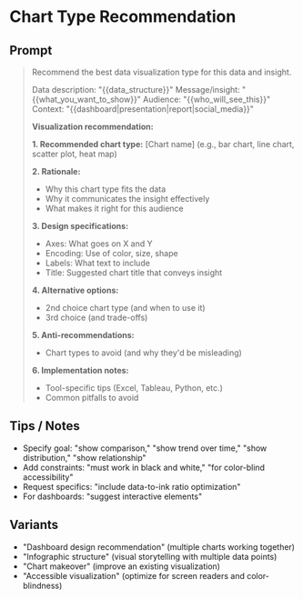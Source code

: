 # Chart Type Recommendation

## Prompt
> Recommend the best data visualization type for this data and insight.
>
> Data description: "{{data_structure}}"
> Message/insight: "{{what_you_want_to_show}}"
> Audience: "{{who_will_see_this}}"
> Context: "{{dashboard|presentation|report|social_media}}"
>
> **Visualization recommendation:**
>
> **1. Recommended chart type:**
> [Chart name] (e.g., bar chart, line chart, scatter plot, heat map)
>
> **2. Rationale:**
> - Why this chart type fits the data
> - Why it communicates the insight effectively
> - What makes it right for this audience
>
> **3. Design specifications:**
> - Axes: What goes on X and Y
> - Encoding: Use of color, size, shape
> - Labels: What text to include
> - Title: Suggested chart title that conveys insight
>
> **4. Alternative options:**
> - 2nd choice chart type (and when to use it)
> - 3rd choice (and trade-offs)
>
> **5. Anti-recommendations:**
> - Chart types to avoid (and why they'd be misleading)
>
> **6. Implementation notes:**
> - Tool-specific tips (Excel, Tableau, Python, etc.)
> - Common pitfalls to avoid

## Tips / Notes
- Specify goal: "show comparison," "show trend over time," "show distribution," "show relationship"
- Add constraints: "must work in black and white," "for color-blind accessibility"
- Request specifics: "include data-to-ink ratio optimization"
- For dashboards: "suggest interactive elements"

## Variants
- "Dashboard design recommendation" (multiple charts working together)
- "Infographic structure" (visual storytelling with multiple data points)
- "Chart makeover" (improve an existing visualization)
- "Accessible visualization" (optimize for screen readers and color-blindness)
